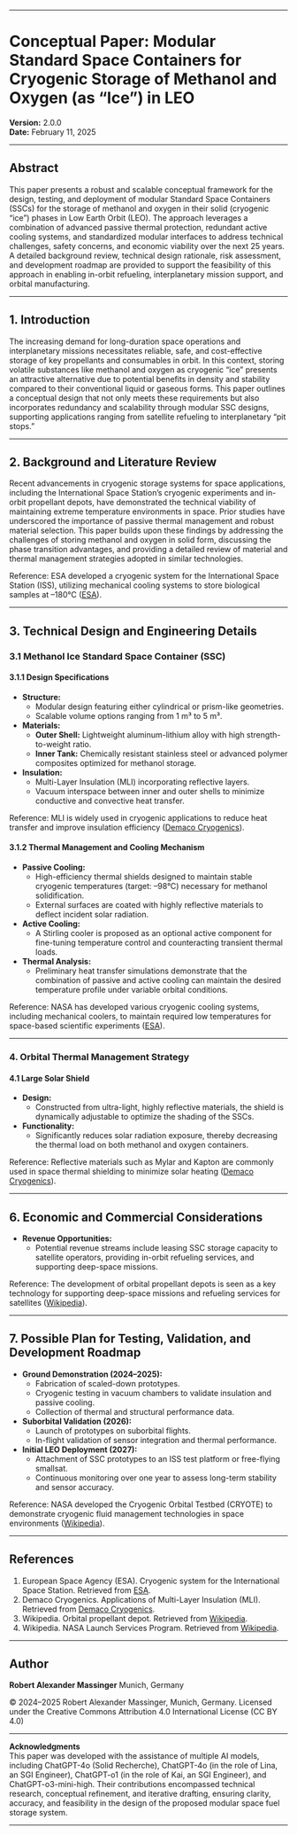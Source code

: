 
---

# Conceptual Paper: Modular Standard Space Containers for Cryogenic Storage of Methanol and Oxygen (as “Ice”) in LEO

**Version:** 2.0.0\
**Date:** February 11, 2025

---

## Abstract

This paper presents a robust and scalable conceptual framework for the design, testing, and deployment of modular Standard Space Containers (SSCs) for the storage of methanol and oxygen in their solid (cryogenic “ice”) phases in Low Earth Orbit (LEO). The approach leverages a combination of advanced passive thermal protection, redundant active cooling systems, and standardized modular interfaces to address technical challenges, safety concerns, and economic viability over the next 25 years. A detailed background review, technical design rationale, risk assessment, and development roadmap are provided to support the feasibility of this approach in enabling in-orbit refueling, interplanetary mission support, and orbital manufacturing.

---

## 1. Introduction

The increasing demand for long-duration space operations and interplanetary missions necessitates reliable, safe, and cost-effective storage of key propellants and consumables in orbit. In this context, storing volatile substances like methanol and oxygen as cryogenic “ice” presents an attractive alternative due to potential benefits in density and stability compared to their conventional liquid or gaseous forms. This paper outlines a conceptual design that not only meets these requirements but also incorporates redundancy and scalability through modular SSC designs, supporting applications ranging from satellite refueling to interplanetary “pit stops.”

---

## 2. Background and Literature Review

Recent advancements in cryogenic storage systems for space applications, including the International Space Station’s cryogenic experiments and in-orbit propellant depots, have demonstrated the technical viability of maintaining extreme temperature environments in space. Prior studies have underscored the importance of passive thermal management and robust material selection. This paper builds upon these findings by addressing the challenges of storing methanol and oxygen in solid form, discussing the phase transition advantages, and providing a detailed review of material and thermal management strategies adopted in similar technologies.

Reference: ESA developed a cryogenic system for the International Space Station (ISS), utilizing mechanical cooling systems to store biological samples at –180°C ([ESA](https://www.esa.int/esapub/bulletin/bullet107/bul107_12.pdf)).

---

## 3. Technical Design and Engineering Details

### 3.1 Methanol Ice Standard Space Container (SSC)

#### 3.1.1 Design Specifications

- **Structure:**
  - Modular design featuring either cylindrical or prism-like geometries.
  - Scalable volume options ranging from 1 m³ to 5 m³.
- **Materials:**
  - **Outer Shell:** Lightweight aluminum-lithium alloy with high strength-to-weight ratio.
  - **Inner Tank:** Chemically resistant stainless steel or advanced polymer composites optimized for methanol storage.
- **Insulation:**
  - Multi-Layer Insulation (MLI) incorporating reflective layers.
  - Vacuum interspace between inner and outer shells to minimize conductive and convective heat transfer.

Reference: MLI is widely used in cryogenic applications to reduce heat transfer and improve insulation efficiency ([Demaco Cryogenics](https://demaco-cryogenics.com/cryogenics/cryogenic-applications/)).

#### 3.1.2 Thermal Management and Cooling Mechanism

- **Passive Cooling:**
  - High-efficiency thermal shields designed to maintain stable cryogenic temperatures (target: –98°C) necessary for methanol solidification.
  - External surfaces are coated with highly reflective materials to deflect incident solar radiation.
- **Active Cooling:**
  - A Stirling cooler is proposed as an optional active component for fine-tuning temperature control and counteracting transient thermal loads.
- **Thermal Analysis:**
  - Preliminary heat transfer simulations demonstrate that the combination of passive and active cooling can maintain the desired temperature profile under variable orbital conditions.

Reference: NASA has developed various cryogenic cooling systems, including mechanical coolers, to maintain required low temperatures for space-based scientific experiments ([ESA](https://www.esa.int/esapub/bulletin/bullet107/bul107_12.pdf)).

---

### 4. Orbital Thermal Management Strategy

#### 4.1 Large Solar Shield

- **Design:**
  - Constructed from ultra-light, highly reflective materials, the shield is dynamically adjustable to optimize the shading of the SSCs.
- **Functionality:**
  - Significantly reduces solar radiation exposure, thereby decreasing the thermal load on both methanol and oxygen containers.

Reference: Reflective materials such as Mylar and Kapton are commonly used in space thermal shielding to minimize solar heating ([Demaco Cryogenics](https://demaco-cryogenics.com/cryogenics/cryogenic-applications/)).

---

## 6. Economic and Commercial Considerations

- **Revenue Opportunities:**
  - Potential revenue streams include leasing SSC storage capacity to satellite operators, providing in-orbit refueling services, and supporting deep-space missions.

Reference: The development of orbital propellant depots is seen as a key technology for supporting deep-space missions and refueling services for satellites ([Wikipedia](https://en.wikipedia.org/wiki/Orbital_propellant_depot)).

---

## 7. Possible Plan for Testing, Validation, and Development Roadmap

- **Ground Demonstration (2024–2025):**
  - Fabrication of scaled-down prototypes.
  - Cryogenic testing in vacuum chambers to validate insulation and passive cooling.
  - Collection of thermal and structural performance data.
- **Suborbital Validation (2026):**
  - Launch of prototypes on suborbital flights.
  - In-flight validation of sensor integration and thermal performance.
- **Initial LEO Deployment (2027):**
  - Attachment of SSC prototypes to an ISS test platform or free-flying smallsat.
  - Continuous monitoring over one year to assess long-term stability and sensor accuracy.

Reference: NASA developed the Cryogenic Orbital Testbed (CRYOTE) to demonstrate cryogenic fluid management technologies in space environments ([Wikipedia](https://en.wikipedia.org/wiki/NASA_Launch_Services_Program)).

---

## References

1. European Space Agency (ESA). Cryogenic system for the International Space Station. Retrieved from [ESA](https://www.esa.int/esapub/bulletin/bullet107/bul107_12.pdf).
2. Demaco Cryogenics. Applications of Multi-Layer Insulation (MLI). Retrieved from [Demaco Cryogenics](https://demaco-cryogenics.com/cryogenics/cryogenic-applications/).
3. Wikipedia. Orbital propellant depot. Retrieved from [Wikipedia](https://en.wikipedia.org/wiki/Orbital_propellant_depot).
4. Wikipedia. NASA Launch Services Program. Retrieved from [Wikipedia](https://en.wikipedia.org/wiki/NASA_Launch_Services_Program).

---

## Author

**Robert Alexander Massinger**
Munich, Germany

© 2024–2025 Robert Alexander Massinger, Munich, Germany. Licensed under the Creative Commons Attribution 4.0 International License (CC BY 4.0)

---

**Acknowledgments**  
This paper was developed with the assistance of multiple AI models, including ChatGPT-4o (Solid Recherche), ChatGPT-4o (in the role of Lina, an SGI Engineer), ChatGPT-o1 (in the role of Kai, an SGI Engineer), and ChatGPT-o3-mini-high. Their contributions encompassed technical research, conceptual refinement, and iterative drafting, ensuring clarity, accuracy, and feasibility in the design of the proposed modular space fuel storage system.  

---
